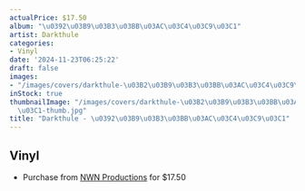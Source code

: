 ```yaml
---
actualPrice: $17.50
album: "\u0392\u03B9\u03B3\u03BB\u03AC\u03C4\u03C9\u03C1"
artist: Darkthule
categories:
- Vinyl
date: '2024-11-23T06:25:22'
draft: false
images:
- "/images/covers/darkthule-\u03B2\u03B9\u03B3\u03BB\u03AC\u03C4\u03C9\u03C1.jpg"
inStock: true
thumbnailImage: "/images/covers/darkthule-\u03B2\u03B9\u03B3\u03BB\u03AC\u03C4\u03C9\
  \u03C1-thumb.jpg"
title: "Darkthule - \u0392\u03B9\u03B3\u03BB\u03AC\u03C4\u03C9\u03C1"
---
```


## Vinyl
* Purchase from [NWN Productions](http://shop.nwnprod.com/index.php?route=product/product&path=75&product_id=53519&sort=pd.name&order=ASC) for $17.50
